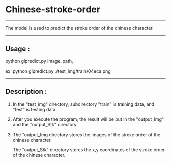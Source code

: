 # Chinese-stroke-order

---

The model is used to predict the stroke order of the chinese character.

---

## Usage : 

python glpredict.py image_path,

ex. python glpredict.py ./test_img/train/04eca.png

---

## Description : 

1. In the "test_img" directory, subdirectory "train" is training data, and "test" is testing data.

2. After you execute the program, 
the result will be put in the "output_Img" and the "output_Stk" directory.

3. The "output_Img directory stores the images of the stroke order of the chinese character.

   The "output_Stk" directory stores the x,y coordinates of the stroke order of the chinese character.
